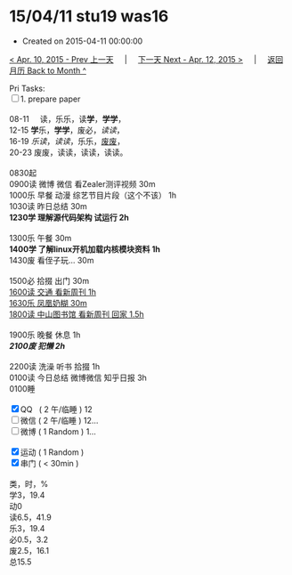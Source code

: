 # 15/04/11 stu19 was16

- Created on 2015-04-11 00:00:00

[< Apr. 10, 2015 - Prev 上一天](/_archived/lifelogs/2015/04/d10.md) &nbsp; &nbsp; | &nbsp; &nbsp; [下一天 Next - Apr. 12, 2015 >](/_archived/lifelogs/2015/04/d12.md) &nbsp; &nbsp; |  &nbsp; &nbsp; [返回月历 Back to Month ^](/_archived/lifelogs/2015/04/index.md)
<br/><div>Pri Tasks:<br clear="none"/><input type="checkbox" />1. prepare paper</div><div><div><br clear="none"/></div>08-11     读，乐乐，读<b>学</b>，<b>学学</b>，<br clear="none"/>12-15 <b>学</b>乐，<b>学学</b>，废必，<i>读读</i>，<br clear="none"/>16-19 <i>乐读</i>，<i>读读</i>，乐乐，<u>废废</u>，<br clear="none"/>20-23 废废，读读，读读，读读。<div><br clear="none"/></div>0830起<br clear="none"/>0900读 微博 微信 看Zealer测评视频 30m</div><div>1000乐 早餐 动漫 综艺节目片段（这个不该） 1h</div><div>1030读 昨日总结 30m</div><div><b>1230学 理解源代码架构 试运行 2h</b><div><br clear="none"/></div>1300乐 午餐 30m</div><div><b>1400学 了解linux开机加载内核模块资料 1h</b></div><div>1430废 看侄子玩… 30m</div><div><br/></div><div>1500必 拾掇 出门 30m</div><div><u>1600读 交通 看新周刊 1h</u></div><div><u>1630乐 凤凰奶糊 30m</u></div><div><u>1800读 中山图书馆 看新周刊 回家 1.5h</u></div><div><div><br clear="none"/></div>1900乐 晚餐 休息 1h<br clear="none"/><i><b>2100废 犯懒 2h</b></i></div><div><br/></div><div>2200读 洗澡 听书 拾掇 1h<br clear="none"/>0100读 今日总结 微博微信 知乎日报 3h</div><div>0100睡</div><div><br clear="none"/></div><div><input type="checkbox" checked="true" />QQ   ( 2 午/临睡 ) 12<br clear="none"/><input type="checkbox" />微信 ( 2 午/临睡 ) 12…</div><div><input type="checkbox" />微博 ( 1 Random ) 1…</div><div><br clear="none"/></div><div><input type="checkbox" checked="true" />运动 ( 1 Random ) </div><div><input type="checkbox" checked="true" />串门 ( < 30min ) </div><div><div><br clear="none"/></div>类，时，%<br clear="none"/>学3，19.4<br clear="none"/>动0<br clear="none"/>读6.5，41.9<br clear="none"/>乐3，19.4<br clear="none"/>必0.5，3.2<br clear="none"/>废2.5，16.1<br clear="none"/>总15.5</div>
